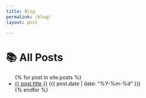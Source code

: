 ```yaml
---
title: Blog
permalink: /blog/
layout: post

---
```


# 📚 All Posts

<ul>
  {% for post in site.posts %}
    <li>
      <a href="{{ post.url | relative_url }}">{{ post.title }}</a>
      <span>({{ post.date | date: "%Y-%m-%d" }})</span>
    </li>
  {% endfor %}
</ul>
